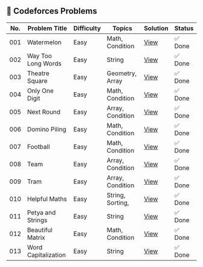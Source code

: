 ## 🔵 Codeforces Problems

| No. | Problem Title       | Difficulty | Topics           | Solution                                    | Status  |
| --- | ------------------- | ---------- | ---------------- | ------------------------------------------- | ------- |
| 001 | Watermelon          | Easy       | Math, Condition  | [View](./001-watermelon/README.md)          | ✅ Done |
| 002 | Way Too Long Words  | Easy       | String           | [View](./002-way_too_long_words/README.md)  | ✅ Done |
| 003 | Theatre Square      | Easy       | Geometry, Array  | [View](./003-theatre_square/README.md)      | ✅ Done |
| 004 | Only One Digit      | Easy       | Math, Condition  | [View](./004-only_one_digit/README.md)      | ✅ Done |
| 005 | Next Round          | Easy       | Array, Condition | [View](./005-next_round/README.md)          | ✅ Done |
| 006 | Domino Piling       | Easy       | Math, Condition  | [View](./006-domino_piling/README.md)       | ✅ Done |
| 007 | Football            | Easy       | Math, Condition  | [View](./007-football/README.md)            | ✅ Done |
| 008 | Team                | Easy       | Array, Condition | [View](./008-team/README.md)                | ✅ Done |
| 009 | Tram                | Easy       | Array, Condition | [View](./009-tram/README.md)                | ✅ Done |
| 010 | Helpful Maths       | Easy       | String, Sorting, | [View](./010-helpful_maths/README.md)       | ✅ Done |
| 011 | Petya and Strings   | Easy       | String           | [View](./011-petya_and_strings/README.md)   | ✅ Done |
| 012 | Beautiful Matrix    | Easy       | Math, Condition  | [View](./012-beautiful_matrix/README.md)    | ✅ Done |
| 013 | Word Capitalization | Easy       | String           | [View](./013-word_capitalization/README.md) | ✅ Done |
